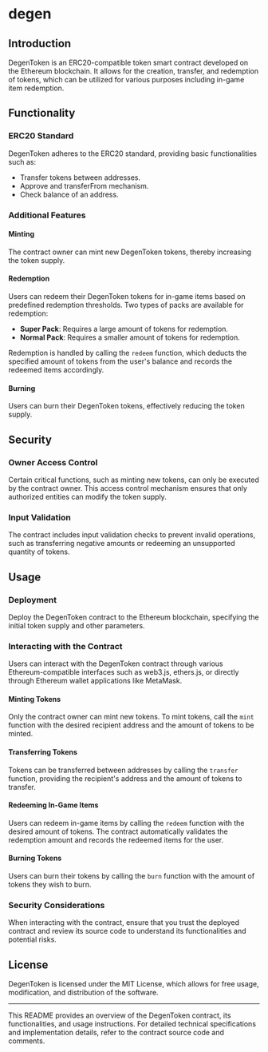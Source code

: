 # degen

## Introduction

DegenToken is an ERC20-compatible token smart contract developed on the Ethereum blockchain. It allows for the creation, transfer, and redemption of tokens, which can be utilized for various purposes including in-game item redemption.

## Functionality

### ERC20 Standard

DegenToken adheres to the ERC20 standard, providing basic functionalities such as:

- Transfer tokens between addresses.
- Approve and transferFrom mechanism.
- Check balance of an address.

### Additional Features

#### Minting

The contract owner can mint new DegenToken tokens, thereby increasing the token supply.

#### Redemption

Users can redeem their DegenToken tokens for in-game items based on predefined redemption thresholds. Two types of packs are available for redemption:

- **Super Pack**: Requires a large amount of tokens for redemption.
- **Normal Pack**: Requires a smaller amount of tokens for redemption.

Redemption is handled by calling the `redeem` function, which deducts the specified amount of tokens from the user's balance and records the redeemed items accordingly.

#### Burning

Users can burn their DegenToken tokens, effectively reducing the token supply.

## Security

### Owner Access Control

Certain critical functions, such as minting new tokens, can only be executed by the contract owner. This access control mechanism ensures that only authorized entities can modify the token supply.

### Input Validation

The contract includes input validation checks to prevent invalid operations, such as transferring negative amounts or redeeming an unsupported quantity of tokens.

## Usage

### Deployment

Deploy the DegenToken contract to the Ethereum blockchain, specifying the initial token supply and other parameters.

### Interacting with the Contract

Users can interact with the DegenToken contract through various Ethereum-compatible interfaces such as web3.js, ethers.js, or directly through Ethereum wallet applications like MetaMask.

#### Minting Tokens

Only the contract owner can mint new tokens. To mint tokens, call the `mint` function with the desired recipient address and the amount of tokens to be minted.

#### Transferring Tokens

Tokens can be transferred between addresses by calling the `transfer` function, providing the recipient's address and the amount of tokens to transfer.

#### Redeeming In-Game Items

Users can redeem in-game items by calling the `redeem` function with the desired amount of tokens. The contract automatically validates the redemption amount and records the redeemed items for the user.

#### Burning Tokens

Users can burn their tokens by calling the `burn` function with the amount of tokens they wish to burn.

### Security Considerations

When interacting with the contract, ensure that you trust the deployed contract and review its source code to understand its functionalities and potential risks.

## License

DegenToken is licensed under the MIT License, which allows for free usage, modification, and distribution of the software.

---

This README provides an overview of the DegenToken contract, its functionalities, and usage instructions. For detailed technical specifications and implementation details, refer to the contract source code and comments.
